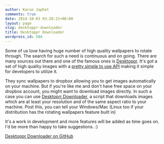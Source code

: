 ```yaml
---
author: Karun Japhet
comments: true
date: 2014-10-03 03:20:21+00:00
layout: page
slug: desktoppr-downloader
title: Desktoppr Downloader
wordpress_id: 584
---
```


Some of us love having huge number of high quality wallpapers to rotate through. The search for such a need is continuous and on going. There are many sources out there and one of the famous ones is [Desktoppr](https://www.desktoppr.co/). It's got a set of high quality images with a [pretty simple to use API](https://www.desktoppr.co/api#wallpapers) making it simple for developers to utilize it.

They sync wallpapers to dropbox allowing you to get images automatically on your machine. But if you're like me and don't have free space on your dropbox account, you might want to download images directly. In such a case you can use [Desktoprr Downloader](https://github.com/javatarz/desktoppr-downloader), a script that downloads images which are at least your resolution and of the same aspect ratio to your machine. Post this, you can tell your Windows/Mac (Linux too if your distribution has the rotating wallpapers feature built in)

It's a work in development and more features will be added as time goes on. I'd be more than happy to take suggestions. :)

[Desktoppr Downloader on GitHub](https://github.com/javatarz/desktoppr-downloader)
